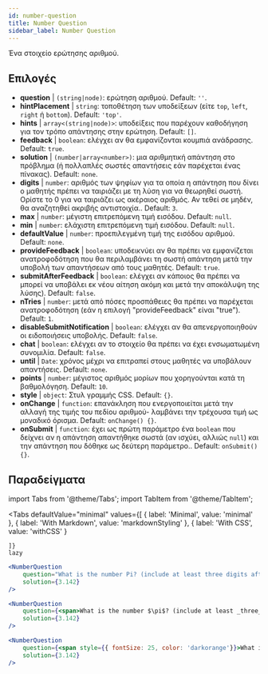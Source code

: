 ```yaml
---
id: number-question 
title: Number Question
sidebar_label: Number Question
---
```


Ένα στοιχείο ερώτησης αριθμού.

## Επιλογές

* __question__ | `(string|node)`: ερώτηση αριθμού. Default: `''`.
* __hintPlacement__ | `string`: τοποθέτηση των υποδείξεων (είτε `top`, `left`, `right` ή `bottom`). Default: `'top'`.
* __hints__ | `array<(string|node)>`: υποδείξεις που παρέχουν καθοδήγηση για τον τρόπο απάντησης στην ερώτηση. Default: `[]`.
* __feedback__ | `boolean`: ελέγχει αν θα εμφανίζονται κουμπιά ανάδρασης. Default: `true`.
* __solution__ | `(number|array<number>)`: μια αριθμητική απάντηση στο πρόβλημα (ή πολλαπλές σωστές απαντήσεις εάν παρέχεται ένας πίνακας). Default: `none`.
* __digits__ | `number`: αριθμός των ψηφίων για τα οποία η απάντηση που δίνει ο μαθητής πρέπει να ταιριάζει με τη λύση για να θεωρηθεί σωστή. Ορίστε το 0 για να ταιριάζει ως ακέραιος αριθμός. Αν τεθεί σε μηδέν, θα αναζητηθεί ακριβής αντιστοιχία.. Default: `3`.
* __max__ | `number`: μέγιστη επιτρεπόμενη τιμή εισόδου. Default: `null`.
* __min__ | `number`: ελάχιστη επιτρεπόμενη τιμή εισόδου. Default: `null`.
* __defaultValue__ | `number`: προεπιλεγμένη τιμή της εισόδου αριθμού. Default: `none`.
* __provideFeedback__ | `boolean`: υποδεικνύει αν θα πρέπει να εμφανίζεται ανατροφοδότηση που θα περιλαμβάνει τη σωστή απάντηση μετά την υποβολή των απαντήσεων από τους μαθητές. Default: `true`.
* __submitAfterFeedback__ | `boolean`: ελέγχει αν κάποιος θα πρέπει να μπορεί να υποβάλει εκ νέου αίτηση ακόμη και μετά την αποκάλυψη της λύσης). Default: `false`.
* __nTries__ | `number`: μετά από πόσες προσπάθειες θα πρέπει να παρέχεται ανατροφοδότηση (εάν η επιλογή "provideFeedback" είναι "true"). Default: `1`.
* __disableSubmitNotification__ | `boolean`: ελέγχει αν θα απενεργοποιηθούν οι ειδοποιήσεις υποβολής. Default: `false`.
* __chat__ | `boolean`: ελέγχει αν το στοιχείο θα πρέπει να έχει ενσωματωμένη συνομιλία. Default: `false`.
* __until__ | `Date`: χρόνος μέχρι να επιτραπεί στους μαθητές να υποβάλουν απαντήσεις. Default: `none`.
* __points__ | `number`: μέγιστος αριθμός μορίων που χορηγούνται κατά τη βαθμολόγηση. Default: `10`.
* __style__ | `object`: Στυλ γραμμής CSS. Default: `{}`.
* __onChange__ | `function`: επανάκληση που ενεργοποιείται μετά την αλλαγή της τιμής του πεδίου αριθμού- λαμβάνει την τρέχουσα τιμή ως μοναδικό όρισμα. Default: `onChange() {}`.
* __onSubmit__ | `function`: έχει ως πρώτη παράμετρο ένα `boolean` που δείχνει αν η απάντηση απαντήθηκε σωστά (αν ισχύει, αλλιώς `null`) και την απάντηση που δόθηκε ως δεύτερη παράμετρο.. Default: `onSubmit() {}`.


## Παραδείγματα

import Tabs from '@theme/Tabs';
import TabItem from '@theme/TabItem';

<Tabs
    defaultValue="minimal"
    values={[
        { label: 'Minimal', value: 'minimal' },
        { label: 'With Markdown', value: 'markdownStyling' },
        { label: 'With CSS', value: 'withCSS' }
        
    ]}
    lazy
>

<TabItem value="minimal">

```jsx live
<NumberQuestion
    question="What is the number Pi? (include at least three digits after the decimal point)"
    solution={3.142}
/>
```
</TabItem>

<TabItem value="markdownStyling">

```jsx live
<NumberQuestion
    question={<span>What is the number $\pi$? (include at least _three_ digits after the decimal point)</span>}
    solution={3.142}
/>
```
</TabItem>

<TabItem value="withCSS">

```jsx live
<NumberQuestion
    question={<span style={{ fontSize: 25, color: 'darkorange'}}>What is the number PI - three digits after the period</span>}
    solution={3.142}
/>
```
</TabItem>

</Tabs>
